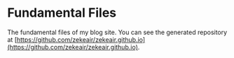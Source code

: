 # **Fundamental Files**

The fundamental files of my blog site. You can see the generated repository at [https://github.com/zekeair/zekeair.github.io](https://github.com/zekeair/zekeair.github.io).